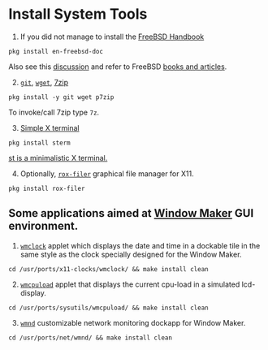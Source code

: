 # Install System Tools
1. If you did not manage to install the [FreeBSD Handbook](https://www.freshports.org/misc/freebsd-doc-en)
```
pkg install en-freebsd-doc
```
Also see this [discussion](https://forums.freebsd.org/threads/how-to-install-handbook.45218/) and refer to FreeBSD [books and articles](https://www.freebsd.org/docs/books.html).

2. [`git`](https://www.freshports.org/devel/git/), [`wget`](https://www.freshports.org/ftp/wget), [7zip](https://www.freshports.org/archivers/p7zip/)
```
pkg install -y git wget p7zip
```
To invoke/call 7zip type `7z`.

3. [Simple X terminal](https://www.freshports.org/x11/sterm)
```
pkg install sterm
```
[st is a minimalistic X terminal.](https://st.suckless.org/)

4. Optionally, [`rox-filer`](http://www.freshports.org/x11-fm/rox-filer) graphical file manager for X11.
```
pkg install rox-filer
```

## Some applications aimed at [Window Maker](http://windowmaker.org/) GUI environment.

1. [`wmclock`](http://www.freshports.org/x11-clocks/wmclock) applet which displays the date and time in a dockable tile in the same style as the clock specially designed for the Window Maker.
```
cd /usr/ports/x11-clocks/wmclock/ && make install clean
```

2. [`wmcpuload`](http://www.freshports.org/sysutils/wmcpuload) applet that displays the current cpu-load in a simulated lcd-display.
```
cd /usr/ports/sysutils/wmcpuload/ && make install clean
```

3. [`wmnd`](http://www.freshports.org/net/wmnd) customizable network monitoring dockapp for Window Maker.
```
cd /usr/ports/net/wmnd/ && make install clean
```
